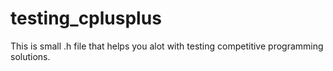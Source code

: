 # testing_cplusplus
This is small .h file that helps you alot with testing competitive programming solutions.
